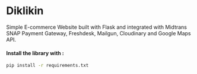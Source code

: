 # Diklikin

Simple E-commerce Website built with Flask and integrated with Midtrans SNAP Payment Gateway, Freshdesk, Mailgun, Cloudinary and Google Maps API. 

#### Install the library with :

```sh
pip install -r requirements.txt
```